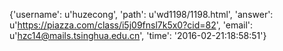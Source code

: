 {'username': u'huzecong', 'path': u'wd1198/1198.html', 'answer': u'https://piazza.com/class/i5j09fnsl7k5x0?cid=82', 'email': u'hzc14@mails.tsinghua.edu.cn', 'time': '2016-02-21:18:58:51'}